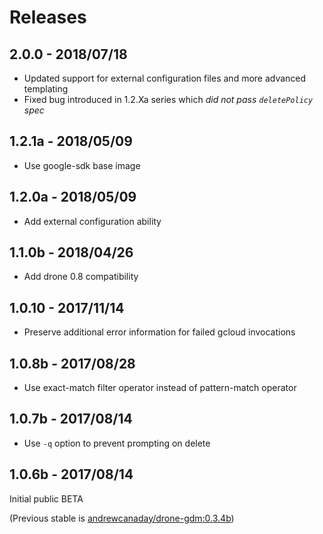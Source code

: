 Releases
========

2.0.0 - 2018/07/18
------------------
 - Updated support for external configuration files and more advanced templating
 - Fixed bug introduced in 1.2.Xa series which _did not pass `deletePolicy` spec_

1.2.1a - 2018/05/09
-------------------
 - Use google-sdk base image

1.2.0a - 2018/05/09
-------------------
 - Add external configuration ability

1.1.0b - 2018/04/26
-------------------
 - Add drone 0.8 compatibility

1.0.10 - 2017/11/14
-------------------
 - Preserve additional error information for failed gcloud invocations

1.0.8b - 2017/08/28
-------------------
 - Use exact-match filter operator instead of pattern-match operator

1.0.7b - 2017/08/14
-------------------
 - Use `-q` option to prevent prompting on delete

1.0.6b - 2017/08/14
-------------------
Initial public BETA

(Previous stable is [andrewcanaday/drone-gdm:0.3.4b](https://hub.docker.com/r/andrewcanaday/drone-gdm/tags/))

